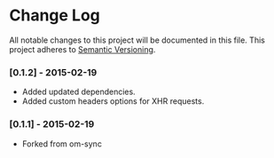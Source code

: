 # Change Log
All notable changes to this project will be documented in this file.
This project adheres to [Semantic Versioning](http://semver.org/).

### [0.1.2] - 2015-02-19 
- Added updated dependencies.
- Added custom headers options for XHR requests.

### [0.1.1] - 2015-02-19
- Forked from om-sync
